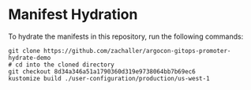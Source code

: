 # Manifest Hydration

To hydrate the manifests in this repository, run the following commands:

```shell
git clone https://github.com/zachaller/argocon-gitops-promoter-hydrate-demo
# cd into the cloned directory
git checkout 8d34a346a51a1790360d319e9738064bb7b69ec6
kustomize build ./user-configuration/production/us-west-1
```
